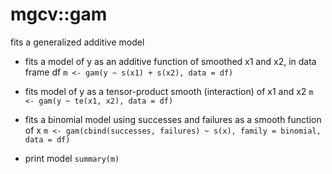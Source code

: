 # mgcv::gam

fits a generalized additive model

- fits a model of y as an additive function of smoothed x1 and x2, in data frame df
`m <- gam(y ~ s(x1) + s(x2), data = df)`

- fits model of y as a tensor-product smooth (interaction) of x1 and x2
`m <- gam(y ~ te(x1, x2), data = df)`

- fits a binomial model using successes and failures as a smooth function of x
`m <- gam(cbind(successes, failures) ~ s(x), family = binomial, data = df)`

- print model
`summary(m)`
